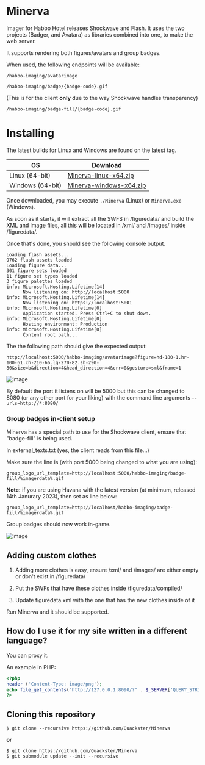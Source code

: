 # Minerva

Imager for Habbo Hotel releases Shockwave and Flash. It uses the two projects (Badger, and Avatara) as libraries combined into one, to make the web server.

It supports rendering both figures/avatars and group badges.

When used, the following endpoints will be available:

``/habbo-imaging/avatarimage``

``/habbo-imaging/badge/{badge-code}.gif``

(This is for the client **only** due to the way Shockwave handles transparency)

``/habbo-imaging/badge-fill/{badge-code}.gif``

# Installing

The latest builds for Linux and Windows are found on the [latest](https://github.com/Quackster/Minerva/releases/tag/latest) tag.

| OS | Download |
|---|---|
| Linux (64-bit) | [Minerva-linux-x64.zip](https://github.com/Quackster/Minerva/releases/download/latest/Minerva-linux-x64.zip) |
| Windows (64-bit) | [Minerva-windows-x64.zip](https://github.com/Quackster/Minerva/releases/download/latest/Minerva-windows-x64.zip) |

Once downloaded, you may execute ``./Minerva`` (Linux) or ``Minerva.exe`` (Windows).

As soon as it starts, it will extract all the SWFS in /figuredata/ and build the XML and image files, all this will be located in /xml/ and /images/ inside /figuredata/.

Once that's done, you should see the following console output.

```
Loading flash assets...
9762 flash assets loaded
Loading figure data...
301 figure sets loaded
11 figure set types loaded
3 figure palettes loaded
info: Microsoft.Hosting.Lifetime[14]
      Now listening on: http://localhost:5000
info: Microsoft.Hosting.Lifetime[14]
      Now listening on: https://localhost:5001
info: Microsoft.Hosting.Lifetime[0]
      Application started. Press Ctrl+C to shut down.
info: Microsoft.Hosting.Lifetime[0]
      Hosting environment: Production
info: Microsoft.Hosting.Lifetime[0]
      Content root path...
```

The the following path should give the expected output:

```
http://localhost:5000/habbo-imaging/avatarimage?figure=hd-180-1.hr-100-61.ch-210-66.lg-270-82.sh-290-80&size=b&direction=4&head_direction=4&crr=0&gesture=sml&frame=1
```

![image](https://user-images.githubusercontent.com/1328523/212457834-67011df8-db85-41da-ad71-129bd1fadd33.png)

By default the port it listens on will be 5000 but this can be changed to 8080 (or any other port for your liking) with the command line arguments ``--urls=http://*:8080/``

### Group badges in-client setup

Minerva has a special path to use for the Shockwave client, ensure that "badge-fill" is being used.

In external_texts.txt (yes, the client reads from this file...)

Make sure the line is (with port 5000 being changed to what you are using):

```
group_logo_url_template=http://localhost:5000/habbo-imaging/badge-fill/%imagerdata%.gif
```

**Note:** if you are using Havana with the latest version (at minimum, released 14th Janurary 2023), then set as line below:

```
group_logo_url_template=http://localhost/habbo-imaging/badge-fill/%imagerdata%.gif
```

Group badges should now work in-game.

![image](https://user-images.githubusercontent.com/1328523/212458081-6f3d390b-48de-4401-bb56-8beab3250269.png)


## Adding custom clothes

1. Adding more clothes is easy, ensure /xml/ and /images/ are either empty or don't exist in /figuredata/

2. Put the SWFs that have these clothes inside /figuredata/compiled/

3. Update figuredata.xml with the one that has the new clothes inside of it

Run Minerva and it should be supported.

## How do I use it for my site written in a different language?

You can proxy it.

An example in PHP:

```php
<?php
header ('Content-Type: image/png');
echo file_get_contents("http://127.0.0.1:8090/?" . $_SERVER['QUERY_STRING']);
?>
```
## Cloning this repository

```
$ git clone --recursive https://github.com/Quackster/Minerva
```

**or**

```
$ git clone https://github.com/Quackster/Minerva
$ git submodule update --init --recursive

